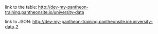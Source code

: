 link to the table: http://dev-my-pantheon-training.pantheonsite.io/university-data

link to JSON: http://dev-my-pantheon-training.pantheonsite.io/university-data-2
